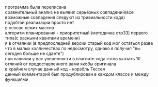 программа была переписана</br>
сравнительный анализ не выявил серьёзных совпадений(все возможные совпадения следуют из тривиальности кода)</br>
подобгой реализации просто нет</br>
в основе лежит массив</br>
алгоритм планирования - приоритетный (методичка стр33) первого типа(с разными квантами времени)</br>
я в отчаянии (в предпоследней версии старый код мог остаться разве что в малых колличествах по недосмотру, однако я получил "вы сегодня больше не сдаете")</br>
при наличии у вас уверенности в плагиате кода готов указать 10 отличий от предоставленного вами якобы оригинала</br>
в крайнем случае данный код - корабль Тессея</br>
данный комментарий был продублирован в каждом классе и между функциями</br>
